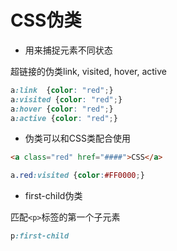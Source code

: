 # CSS伪类

- 用来捕捉元素不同状态

 超链接的伪类link, visited, hover, active

```css
a:link  {color: "red";}
a:visited {color: "red";}
a:hover {color: "red";}
a:active {color: "red";}
```

- 伪类可以和CSS类配合使用

```html
<a class="red" href="####">CSS</a>
```

```CSS
a.red:visited {color:#FF0000;}
```

- first-child伪类

匹配`<p>`标签的第一个子元素

```CSS
p:first-child
```